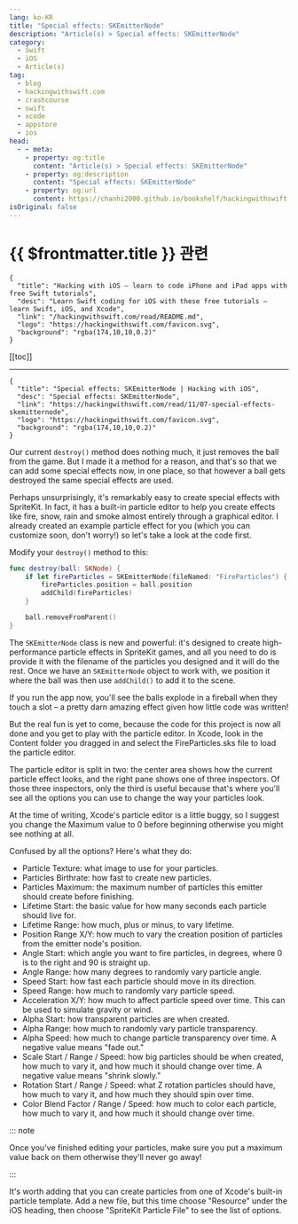 ```yaml
---
lang: ko-KR
title: "Special effects: SKEmitterNode"
description: "Article(s) > Special effects: SKEmitterNode"
category:
  - Swift
  - iOS
  - Article(s)
tag: 
  - blog
  - hackingwithswift.com
  - crashcourse
  - swift
  - xcode
  - appstore
  - ios  
head:
  - - meta:
    - property: og:title
      content: "Article(s) > Special effects: SKEmitterNode"
    - property: og:description
      content: "Special effects: SKEmitterNode"
    - property: og:url
      content: https://chanhi2000.github.io/bookshelf/hackingwithswift.com/read/11/07-special-effects-skemitternode.html
isOriginal: false
---
```


# {{ $frontmatter.title }} 관련

```component VPCard
{
  "title": "Hacking with iOS – learn to code iPhone and iPad apps with free Swift tutorials",
  "desc": "Learn Swift coding for iOS with these free tutorials – learn Swift, iOS, and Xcode",
  "link": "/hackingwithswift.com/read/README.md",
  "logo": "https://hackingwithswift.com/favicon.svg",
  "background": "rgba(174,10,10,0.2)"
}
```

[[toc]]

---

```component VPCard
{
  "title": "Special effects: SKEmitterNode | Hacking with iOS",
  "desc": "Special effects: SKEmitterNode",
  "link": "https://hackingwithswift.com/read/11/07-special-effects-skemitternode",
  "logo": "https://hackingwithswift.com/favicon.svg",
  "background": "rgba(174,10,10,0.2)"
}
```

<VidStack src="youtube/cv-G8dzQlug" />

Our current `destroy()` method does nothing much, it just removes the ball from the game. But I made it a method for a reason, and that's so that we can add some special effects now, in one place, so that however a ball gets destroyed the same special effects are used.

Perhaps unsurprisingly, it's remarkably easy to create special effects with SpriteKit. In fact, it has a built-in particle editor to help you create effects like fire, snow, rain and smoke almost entirely through a graphical editor. I already created an example particle effect for you (which you can customize soon, don't worry!) so let's take a look at the code first.

Modify your `destroy()` method to this:

```swift
func destroy(ball: SKNode) {
    if let fireParticles = SKEmitterNode(fileNamed: "FireParticles") {
        fireParticles.position = ball.position
        addChild(fireParticles)
    }

    ball.removeFromParent()
}
```

The `SKEmitterNode` class is new and powerful: it's designed to create high-performance particle effects in SpriteKit games, and all you need to do is provide it with the filename of the particles you designed and it will do the rest. Once we have an `SKEmitterNode` object to work with, we position it where the ball was then use `addChild()` to add it to the scene.

If you run the app now, you'll see the balls explode in a fireball when they touch a slot – a pretty darn amazing effect given how little code was written!

But the real fun is yet to come, because the code for this project is now all done and you get to play with the particle editor. In Xcode, look in the Content folder you dragged in and select the FireParticles.sks file to load the particle editor.

The particle editor is split in two: the center area shows how the current particle effect looks, and the right pane shows one of three inspectors. Of those three inspectors, only the third is useful because that's where you'll see all the options you can use to change the way your particles look.

At the time of writing, Xcode's particle editor is a little buggy, so I suggest you change the Maximum value to 0 before beginning otherwise you might see nothing at all.

Confused by all the options? Here's what they do:


- Particle Texture: what image to use for your particles.
- Particles Birthrate: how fast to create new particles.
- Particles Maximum: the maximum number of particles this emitter should create before finishing.
- Lifetime Start: the basic value for how many seconds each particle should live for.
- Lifetime Range: how much, plus or minus, to vary lifetime.
- Position Range X/Y: how much to vary the creation position of particles from the emitter node's position.
- Angle Start: which angle you want to fire particles, in degrees, where 0 is to the right and 90 is straight up.
- Angle Range: how many degrees to randomly vary particle angle.
- Speed Start: how fast each particle should move in its direction.
- Speed Range: how much to randomly vary particle speed.
- Acceleration X/Y: how much to affect particle speed over time. This can be used to simulate gravity or wind.
- Alpha Start: how transparent particles are when created.
- Alpha Range: how much to randomly vary particle transparency.
- Alpha Speed: how much to change particle transparency over time. A negative value means "fade out."
- Scale Start / Range / Speed: how big particles should be when created, how much to vary it, and how much it should change over time. A negative value means "shrink slowly."
- Rotation Start / Range / Speed: what Z rotation particles should have, how much to vary it, and how much they should spin over time.
- Color Blend Factor / Range / Speed: how much to color each particle, how much to vary it, and how much it should change over time.

::: note

Once you've finished editing your particles, make sure you put a maximum value back on them otherwise they'll never go away!

:::

It's worth adding that you can create particles from one of Xcode's built-in particle template. Add a new file, but this time choose "Resource" under the iOS heading, then choose "SpriteKit Particle File" to see the list of options.

